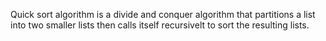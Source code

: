 Quick sort algorithm is a divide and conquer algorithm that partitions a list into two smaller lists then calls itself recursivelt to sort the resulting lists.